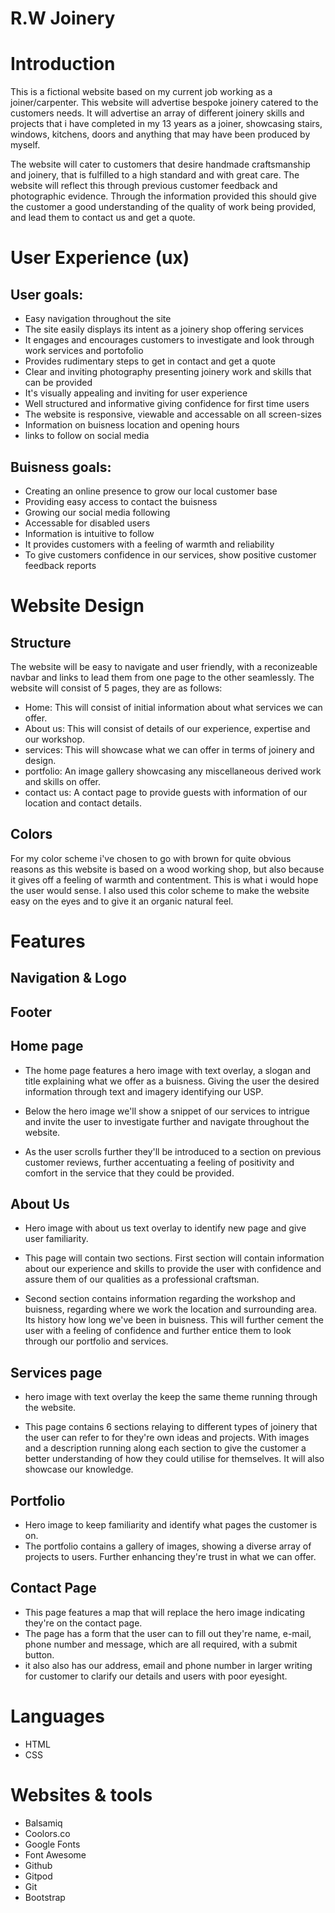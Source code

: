 #  R.W Joinery
# Introduction
<p> This is a fictional website based on my current job working as a joiner/carpenter. This website will advertise bespoke joinery catered to the customers needs. It will advertise an array of different joinery skills and projects that i have completed in my 13 years as a joiner, showcasing stairs, windows, kitchens, doors and anything that may have been produced by myself.

The website will cater to customers that desire handmade craftsmanship and joinery, that is fulfilled to a high standard and with great care. The website will reflect this through previous customer feedback and photographic evidence. Through the information provided this should give the customer a good understanding of the quality of work being provided, and lead them to contact us and get a quote. </p>  
   
# User Experience (ux)

## User goals:
* Easy navigation throughout the site
* The site easily displays its intent as a joinery shop offering services 
* It engages and encourages customers to investigate and look through work services and portofolio
* Provides rudimentary steps to get in contact and get a quote
* Clear and inviting photography presenting joinery work and skills that can be provided
* It's visually appealing and inviting for user experience
* Well structured and informative giving confidence for first time users
* The website is responsive, viewable and accessable on all screen-sizes 
* Information on buisness location and opening hours
* links to follow on social media




## Buisness goals:
* Creating an online presence to grow our local customer base
* Providing easy access to contact the buisness 
* Growing our social media following
* Accessable for disabled users
* Information is intuitive to follow 
* It provides customers with a feeling of warmth and reliability 
* To give customers confidence in our services, show positive customer feedback reports

# Website Design

## Structure

The website will be easy to navigate and user friendly, with a reconizeable navbar and links to lead them from one page to the other seamlessly. The website will consist of 5 pages, they are as follows:

* Home: This will consist of initial information about what services we can offer.
* About us: This will consist of details of our experience, expertise and our workshop.
* services: This will showcase what we can offer in terms of joinery and design.
* portfolio: An image gallery showcasing any miscellaneous derived work and skills on offer.
* contact us: A contact page to provide guests with information of our location and contact details.

## Colors

For my color scheme i've chosen to go with brown for quite obvious reasons as this website is based on a wood working shop, but also because it gives off a feeling of warmth and contentment. This is what i would hope the user would sense. I also used this color scheme to make the website easy on the eyes and to give it an organic natural feel.

# Features
 ## Navigation & Logo

 ## Footer

 
 ## Home page
 * The home page features a hero image with text overlay, a slogan and title explaining what we offer as a buisness. Giving the user the desired information through text and imagery identifying our USP. 
 
 * Below the hero image we'll show a snippet of our services to intrigue and invite the user to investigate further and navigate throughout the website. 

 * As the user scrolls further they'll be introduced to a section on previous customer reviews, further accentuating a feeling of positivity and comfort in the service that they could be provided.
 ## About Us
 * Hero image with about us text overlay to identify new page and give user familiarity.
 
 * This page will contain two sections. First section will contain information about our experience and skills to provide the user with confidence and assure them of our qualities as a professional craftsman.
 
 * Second section contains information regarding the workshop and buisness, regarding where we work the location and surrounding area. Its history how long we've been in buisness. This will further cement the user with a feeling of confidence and further entice them to look through our portfolio and services.
 ## Services page
 
 * hero image with text overlay the keep the same theme running through the website.

 * This page contains 6 sections relaying to different types of joinery that the user can refer to for they're own ideas and projects. With images and a description running along each section to give the customer a better understanding of how they could utilise for themselves. It will also showcase our knowledge.


 ## Portfolio
 * Hero image to keep familiarity and identify what pages the customer is on.
 * The portfolio contains a gallery of images, showing a diverse array of projects to users. Further enhancing they're trust in what we can offer.

 ## Contact Page
  * This page features a map that will replace the hero image indicating they're on the contact page.
  * The page has a form that the user can to fill out they're name, e-mail, phone number and message, which are all required, with a submit button.
  * it also also has our address, email and phone number in larger writing for customer to clarify our details and users with poor eyesight.

 # Languages
 * HTML
 * CSS

 # Websites & tools
 * Balsamiq
 * Coolors.co
 * Google Fonts
 * Font Awesome
 * Github
 * Gitpod
 * Git
 * Bootstrap









 


   
